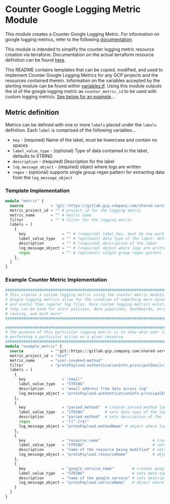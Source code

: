 # Counter Google Logging Metric Module

This module creates a Counter Google Logging Metric. For information on google logging metrics, refer to the following [documentation](https://cloud.google.com/logging/docs/logs-based-metrics).

This module is intended to simplify the counter logging metric resource creation via terraform. Documentation on the actual terraform resource definition can be found [here](https://registry.terraform.io/providers/hashicorp/google/latest/docs/resources/logging_metric).

This README contains templates that can be copied, modified, and used to implement Counter Google Logging Metrics for any GCP projects and the resources contained therein. Information on the variables accepted by the alerting module can be found within [variables.tf](/modules/counter-metric/variables.tf). Using this module outputs the id of the google logging metric as `counter_metric_id` to be used with custom logging metrics. [See below for an example]()...

## Metric definition

Metrics can be defined with one or more `labels` placed under the `labels` definition. Each `label` is comprised of the following variables...

* `key` - (required) Name of the label, must be lowercase and contain no spaces
* `label_value_type` - (optional) Type of data contained in the label, defaults to STRING
* `description` - (required) Description for the label
* `log_message_object` - (required) object where logs are written
* `regex` - (optional) supports single group regex pattern for extracting data from the `log_message_object`

### Template Implementation

```terraform
module "metric" {
  source            = "git::https://gitlab.gcp.company.com/shared-services/monitoring.git//modules/counter-metric?ref=<most-recent-tag>"
  metric_project_id = "" # project_id for the logging metric
  metric_name       = "" # metric name
  filter            = "" # filter for the logging metric
  labels = [
    {
      key                = "" # (required) label_key, must be one word with no spaces
      label_value_type   = "" # (optional) data type of the label: defaults to STRING
      description        = "" # (required) description of the label
      log_message_object = "" # (required) object where logs are written: jsonPayload.message, textPayload
      regex              = "" # (optional) single group regex pattern
    },
  ]
}

```

### Example Counter Metric Implementation

```terraform
############################################################################
# This creates a custom logging metric using the counter-metric module.    #
# Google logging metrics allow for the creation of something more dynamic  #
# and useful than regular log files. Once custom logging metrics exist,    #
# they can be used for alert policies, data pipelines, dashboards, on-prem #
# routing, and much more!                                                  #
############################################################################

############################################################################
# The purpose of this particular logging metric is to show what user is    #
# performing a particular action on a given resource                       #
############################################################################
module "example_metric" {
  source            = ""git::https://gitlab.gcp.company.com/shared-services/monitoring.git//modules/counter-metric?ref=<most-recent-tag>"
  metric_project_id = "test"                                                       # project_id for the logging metric
  metric_name       = "user-invoked-method"                                                 # metric name
  filter            = "protoPayload.authenticationInfo.principalEmail=~\"(.*)@company.com\"" # filter for the logging metric
  labels = [
    {
      key                = "email"                                          # creates email label
      label_value_type   = "STRING"                                         # sets data type of the label
      description        = "email address from data access log"             # sets description of the label
      log_message_object = "protoPayload.authenticationInfo.principalEmail" # object where logs are written
    },
    {
      key                = "parsed_method"  # creates parsed_method label to extract value from the methodName string using regex
      label_value_type   = "STRING"         # sets data type of the label
      description        = "parsed method"  # sets description of the label
      regex              = "([^.]+$)"
      log_message_object = "protoPayload.methodName" # object where logs are written
    },
    {
      key                = "resource_name"                       # creates resource_name label
      label_value_type   = "STRING"                              # sets data type of the label
      description        = "name of the resource being modified" # sets description of the label
      log_message_object = "protoPayload.resourceName"           # object where logs are written
    },
    {
      key                = "google_service_name"        # creates google_service_name label
      label_value_type   = "STRING"                     # sets data type of the label
      description        = "name of the google service" # sets description of the label
      log_message_object = "protoPayload.serviceName"   # object where logs are written
    }
  ]
}
```

